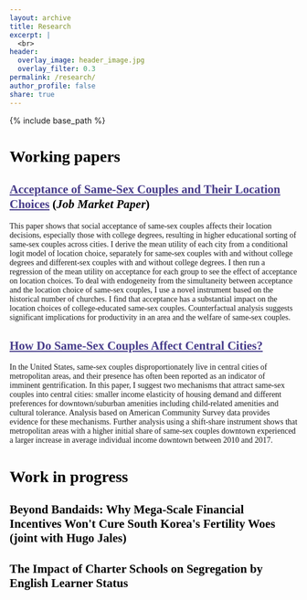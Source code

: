 ```yaml
---
layout: archive
title: Research
excerpt: |
  <br>
header:
  overlay_image: header_image.jpg
  overlay_filter: 0.3
permalink: /research/
author_profile: false
share: true
---
```

{% include base_path %}

<!--- below converts page to collection --->
<!---
{% for post in site.publications reversed %}
  {% include archive-single.html %}
{% endfor %}
--->

# <a style="font-family:verdana; color: black;">Working papers</a>
<!-- * <b>Alcantara, R.</b>, Edwards, WB., Millet, G., Grabowski, A. [Predicting continuous ground reaction forces from accelerometers during uphill and downhill running: A Recurrent neural network solution.](https://doi.org/10.7717/peerj.12752) PeerJ (2022). -->
<!--
<a href="https://www.dropbox.com/scl/fi/ikdrhqgmh7nizk42z7pls/Kim_JMP.pdf?rlkey=dkawzeyc2eoaqw8hu7jw5l0p9&dl=0" style="color: black; text-decoration: underline;text-decoration-style: dotted;">custom link</a>
## <a href="https://www.dropbox.com/scl/fi/ikdrhqgmh7nizk42z7pls/Kim_JMP.pdf?rlkey=dkawzeyc2eoaqw8hu7jw5l0p9&dl=0" style="color: black; text-decoration: underline;text-decoration-style: dotted;">Acceptance of Same-Sex Couples and Their Location Choices</a>
-->

<!--
## [<span style="color: royalblue; text-decoration-style: solid;text-decoration-color: #3effb1;">Acceptance of Same-Sex Couples and Their Location Choices</span>](https://www.dropbox.com/scl/fi/ikdrhqgmh7nizk42z7pls/Kim_JMP.pdf?rlkey=dkawzeyc2eoaqw8hu7jw5l0p9&dl=0) -->
## <a href="[https://www.dropbox.com/scl/fi/svpxztb79as6xrw035o7j/Kim_JMP.pdf?rlkey=aje3u0iv89i4r45e2oguh233e&st=074702x0&dl=0](https://www.dropbox.com/scl/fi/tvr3syjz8v5uhdh6mxoig/Kim_JMP.pdf?rlkey=kne520ko8y8qsxhiv51fmgk8v&st=vq2cpcr5&dl=0)" target="_blank" style="font-family:verdana; color: darkslateblue; text-decoration: underline;text-decoration-style: solid;text-decoration-color: 007AFF;">Acceptance of Same-Sex Couples and Their Location Choices</a> <a style="font-family:verdana; color: black"> (<em>Job Market Paper</em>)</a>
<p style="font-family:verdana">This paper shows that social acceptance of same-sex couples affects their location decisions, especially those with college degrees, resulting in higher educational sorting of same-sex couples across cities. I derive the mean utility of each city from a conditional logit model of location choice, separately for same-sex couples with and without college degrees and different-sex couples with and without college degrees. I then run a regression of the mean utility on acceptance for each group to see the effect of acceptance on location choices. To deal with endogeneity from the simultaneity between acceptance and the location choice of same-sex couples, I use a novel instrument based on the historical number of churches. I find that acceptance has a substantial impact on the location choices of college-educated same-sex couples. Counterfactual analysis suggests significant implications for productivity in an area and the welfare of same-sex couples.</p>


## <a href="https://www.dropbox.com/scl/fi/bx8n83i3rbqlv54qsk27x/Kim_WithinCity.pdf?rlkey=uhp7zviz609ywlhclbc8arsol&dl=0" target="_blank" style="font-family:verdana; color: darkslateblue; text-decoration: underline;text-decoration-style: solid;text-decoration-color: 488AC7;">How Do Same-Sex Couples Affect Central Cities?</a>
<p style="font-family:verdana">In the United States, same-sex couples disproportionately live in central cities of metropolitan areas, and their presence has often been reported as an indicator of imminent gentrification. In this paper, I suggest two mechanisms that attract same-sex couples into central cities: smaller income elasticity of housing demand and different preferences for downtown/suburban amenities including child-related amenities and cultural tolerance. Analysis based on American Community Survey data provides evidence for these mechanisms. Further analysis using a shift-share instrument shows that metropolitan areas with a higher initial share of same-sex couples downtown experienced a larger increase in average individual income downtown between 2010 and 2017.</p>

# <a style="font-family:verdana; color: black;">Work in progress</a>

## <a target="_blank" style="font-family:verdana; color: black; text-decoration-style: solid;text-decoration-color: 488AC7;">Beyond Bandaids: Why Mega-Scale Financial Incentives Won't Cure South Korea's Fertility Woes (joint with Hugo Jales)</a>

## <a target="_blank" style="font-family:verdana; color: black; text-decoration-style: solid;text-decoration-color: 488AC7;">The Impact of Charter Schools on Segregation by English Learner Status</a>
